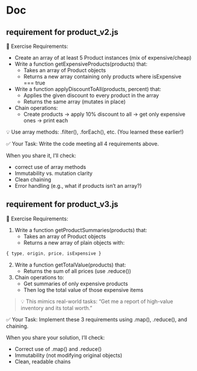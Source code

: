 
# Doc

## requirement for product_v2.js


📌 Exercise Requirements:

- Create an array of at least 5 Product instances (mix of expensive/cheap)
- Write a function getExpensiveProducts(products) that:
    - Takes an array of Product objects
    - Returns a new array containing only products where isExpensive === true
- Write a function applyDiscountToAll(products, percent) that:
    - Applies the given discount to every product in the array
    - Returns the same array (mutates in place)
- Chain operations:
    - Create products → apply 10% discount to all → get only expensive ones → print each

💡 Use array methods: .filter(), .forEach(), etc. (You learned these earlier!) 

✅ Your Task:
Write the code meeting all 4 requirements above.

When you share it, I’ll check:

- correct use of array methods
- Immutability vs. mutation clarity
- Clean chaining
- Error handling (e.g., what if products isn’t an array?)

## requirement for product_v3.js

📌 Exercise Requirements:
1. Write a function getProductSummaries(products) that:
    - Takes an array of Product objects
    - Returns a new array of plain objects with:
```js
{ type, origin, price, isExpensive }
```
2. Write a function getTotalValue(products) that:
    - Returns the sum of all prices (use .reduce())
3. Chain operations to:
    - Get summaries of only expensive products
    - Then log the total value of those expensive items

>💡 This mimics real-world tasks: “Get me a report of high-value inventory and its total worth.” 


✅ Your Task:
Implement these 3 requirements using .map(), .reduce(), and chaining.

When you share your solution, I’ll check:
- Correct use of .map() and .reduce()
- Immutability (not modifying original objects)
- Clean, readable chains
